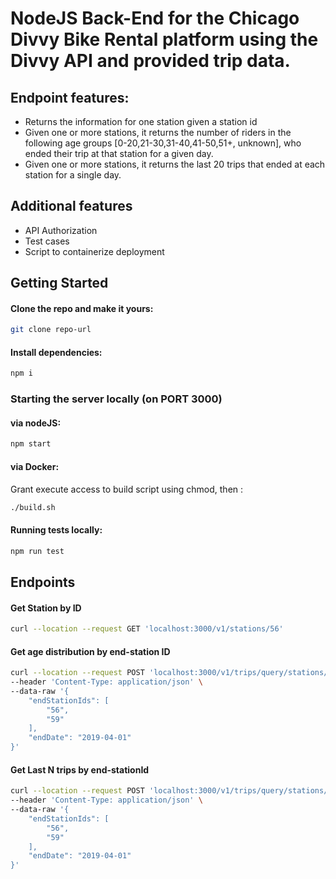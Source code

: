 # NodeJS Back-End for the Chicago Divvy Bike Rental platform using the Divvy API and provided trip data.


## Endpoint features:

 - Returns the information for one station given a station id  
 - Given one or more stations, it returns the number of riders in the following age groups [0-20,21-30,31-40,41-50,51+, unknown], who ended their trip at that station for a given day. 
 - Given one or more stations, it returns the last 20 trips that ended at each station for a single day.

## Additional features

 - API Authorization
 - Test cases
 - Script to containerize deployment

## Getting Started

#### Clone the repo and make it yours:

```bash
git clone repo-url
```

#### Install dependencies:

```bash
npm i
```
### Starting the server locally (on PORT 3000)
#### via nodeJS:

```bash
npm start
```

#### via Docker:
Grant execute access to build script using chmod, then :
```bash
./build.sh
```

#### Running tests locally:

```bash
npm run test
```



## Endpoints
#### Get Station by ID
```bash
curl --location --request GET 'localhost:3000/v1/stations/56'
```
#### Get age distribution by end-station ID
```bash
curl --location --request POST 'localhost:3000/v1/trips/query/stations/end/riders/age' \
--header 'Content-Type: application/json' \
--data-raw '{
    "endStationIds": [
        "56",
        "59"
    ],
    "endDate": "2019-04-01"
}'
```
#### Get Last N trips by end-stationId
```bash
curl --location --request POST 'localhost:3000/v1/trips/query/stations/end/last?n=20' \
--header 'Content-Type: application/json' \
--data-raw '{
    "endStationIds": [
        "56",
        "59"
    ],
    "endDate": "2019-04-01"
}'
```


